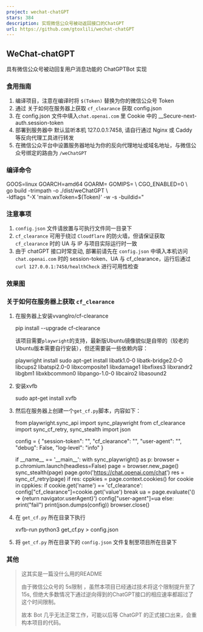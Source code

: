 ```yaml
---
project: wechat-chatGPT
stars: 384
description: 实现微信公众号被动返回接口的ChatGPT
url: https://github.com/gtoxlili/wechat-chatGPT
---
```


WeChat-chatGPT
--------------

具有微信公众号被动回复用户消息功能的 ChatGPTBot 实现

### 食用指南

1.  编译项目，注意在编译时将 `$(Token)` 替换为你的微信公众号 Token
2.  通过 关于如何在服务器上获取 `cf_clearance` 获取 config.json
3.  在 config.json 文件中填入`chat.openai.com` 里 Cookie 中的 \_\_Secure-next-auth.session-token
4.  部署到服务器中 默认监听本机 127.0.0.1:7458, 请自行通过 Nginx 或 Caddy 等反向代理工具进行转发
5.  在微信公众平台中设置服务器地址为你的反向代理地址或域名地址，与微信公众号绑定的路由为 `/weChatGPT`

### 编译命令

GOOS=linux GOARCH=amd64 GOARM= GOMIPS= \\
CGO\_ENABLED=0 \\                                                   
go build -trimpath -o ./dist/weChatGPT \\                          
-ldflags "\-X 'main.wxToken=$(Token)' -w -s -buildid="

### 注意事项

1.  `config.json` 文件请放置与可执行文件同一目录下
2.  `cf_clearance` 可用于绕过 `Cloudflare` 的防火墙，但请保证获取 `cf_clearance` 时的 UA 与 IP 与项目实际运行时一致
3.  由于 chatGPT 接口时常变动, 部署前请先在 `config.json` 中填入本机访问 `chat.openai.com` 时的 session-token、UA 与 cf\_clearance，运行后通过 `curl 127.0.0.1:7458/healthCheck` 进行可用性检查

### 效果图

### 关于如何在服务器上获取 `cf_clearance`

1.  在服务器上安装vvanglro/cf-clearance
    
    pip install --upgrade cf-clearance
    
    该项目需要`playwright`的支持，最新版Ubuntu镜像貌似是自带的（较老的Ubuntu版本需要自行安装），但还需要装一些依赖内容：
    
    playwright install
    sudo apt-get install libatk1.0-0 libatk-bridge2.0-0 libcups2 libatspi2.0-0 libxcomposite1 libxdamage1 libxfixes3 libxrandr2 libgbm1 libxkbcommon0 libpango-1.0-0 libcairo2 libasound2
    
2.  安装xvfb
    
    sudo apt-get install xvfb
    
3.  然后在服务器上创建一个`get_cf.py`脚本，内容如下：
    
    from playwright.sync\_api import sync\_playwright
    from cf\_clearance import sync\_cf\_retry, sync\_stealth
    import json
    
    config \= {
     "session-token": "",
     "cf\_clearance": "",
     "user-agent": "",
     "debug": False,
     "log-level": "info"
    }
    
    if \_\_name\_\_ \== '\_\_main\_\_':
        with sync\_playwright() as p:
            browser \= p.chromium.launch(headless\=False)
            page \= browser.new\_page()
            sync\_stealth(page)
            page.goto('https://chat.openai.com/chat')
            res \= sync\_cf\_retry(page)
            if res:
                cppkies \= page.context.cookies()
                for cookie in cppkies:
                    if cookie.get('name') \== 'cf\_clearance':
                        config\["cf\_clearance"\]\=cookie.get('value')
                        break
                ua \= page.evaluate('() => {return navigator.userAgent}')
                config\["user-agent"\]\=ua
            else:
                print("fail")
            print(json.dumps(config))
            browser.close()
    
4.  在 `get_cf.py` 所在目录下执行
    
    xvfb-run python3 get\_cf.py \> config.json
    
5.  将 `get_cf.py` 所在目录下的 `config.json` 文件复制至项目所在目录下
    

### 其他

> 这其实是一篇没什么用的README
> 
> 由于微信公众号的 5s限制 ，虽然本项目已经通过技术将这个限制提升至了 15s, 但绝大多数情况下通过逆向得到的ChatGPT接口的相应速率都超过了这个时间限制。
> 
> 故本 Bot 几乎无法正常工作，可能以后等 ChatGPT 的正式接口出来，会重构本项目的代码。

